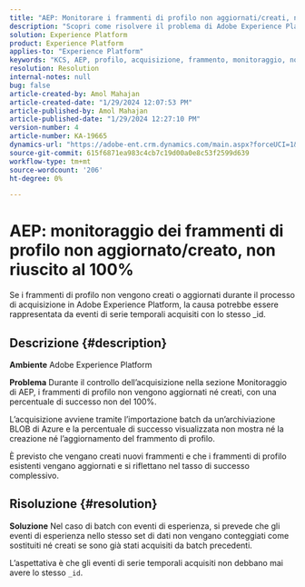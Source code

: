 ```yaml
---
title: "AEP: Monitorare i frammenti di profilo non aggiornati/creati, non riuscito al 100%"
description: "Scopri come risolvere il problema di Adobe Experience Platform, in cui i frammenti di profilo non vengono aggiornati/creati durante l’acquisizione."
solution: Experience Platform
product: Experience Platform
applies-to: "Experience Platform"
keywords: "KCS, AEP, profilo, acquisizione, frammento, monitoraggio, non aggiornato, non creato, tasso di successo non 100%, Adobe Experience Platform"
resolution: Resolution
internal-notes: null
bug: false
article-created-by: Amol Mahajan
article-created-date: "1/29/2024 12:07:53 PM"
article-published-by: Amol Mahajan
article-published-date: "1/29/2024 12:27:10 PM"
version-number: 4
article-number: KA-19665
dynamics-url: "https://adobe-ent.crm.dynamics.com/main.aspx?forceUCI=1&pagetype=entityrecord&etn=knowledgearticle&id=61923f04-9fbe-ee11-9079-6045bd0061cb"
source-git-commit: 615f6871ea983c4cb7c19d00a0e8c53f2599d639
workflow-type: tm+mt
source-wordcount: '206'
ht-degree: 0%

---
```


# AEP: monitoraggio dei frammenti di profilo non aggiornato/creato, non riuscito al 100%


Se i frammenti di profilo non vengono creati o aggiornati durante il processo di acquisizione in Adobe Experience Platform, la causa potrebbe essere rappresentata da eventi di serie temporali acquisiti con lo stesso _id.

## Descrizione {#description}


<b>Ambiente</b>
Adobe Experience Platform

<b>Problema</b>
Durante il controllo dell’acquisizione nella sezione Monitoraggio di AEP, i frammenti di profilo non vengono aggiornati né creati, con una percentuale di successo non del 100%.

L’acquisizione avviene tramite l’importazione batch da un’archiviazione BLOB di Azure e la percentuale di successo visualizzata non mostra né la creazione né l’aggiornamento del frammento di profilo.

È previsto che vengano creati nuovi frammenti e che i frammenti di profilo esistenti vengano aggiornati e si riflettano nel tasso di successo complessivo.


## Risoluzione {#resolution}


<b>Soluzione</b>
Nel caso di batch con eventi di esperienza, si prevede che gli eventi di esperienza nello stesso set di dati non vengano conteggiati come sostituiti né creati se sono già stati acquisiti da batch precedenti.

L’aspettativa è che gli eventi di serie temporali acquisiti non debbano mai avere lo stesso `_id`.
